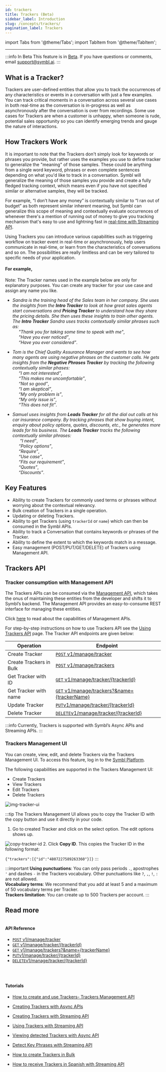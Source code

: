 ```yaml
---
id: trackers
title: Trackers (Beta)
sidebar_label: Introduction
slug: /concepts/trackers/
pagination_label: Trackers
---
```


import Tabs from '@theme/Tabs';
import TabItem from '@theme/TabItem';

---

:::info In Beta
This feature is in [Beta](/docs/product-releases). If you have questions or comments, email [support@symbl.ai](mailto:support@symbl.ai).
:::

## What is a Tracker?

Trackers are user-defined entities that allow you to track the occurrences of any characteristics or events in a conversation with just a few examples. You can track critical moments in a conversation across several use cases in both real-time as the conversation is in-progress as well as asynchronously after the conversation is over from recordings. Some use cases for Trackers are when a customer is unhappy, when someone is rude, potential sales opportunity so you can identify emerging trends and gauge the nature of interactions. 

## How Trackers Work

It is important to note that the Trackers don't simply look for keywords or phrases you provide, but rather uses the examples you use to define tracker to generalize the "meaning" of those samples. These could be anything from a single word keyword, phrases or even complete sentences depending on what you'd like to track in a conversation. Symbl will generalize the meaning of those samples you provide and create a fully fledged tracking context, which means even if you have not specified similar or alternative samples, they will be tracked. 

For example, “I don’t have any money” is contextually similar to “I ran out of budget” as both represent similar inherent meaning, but Symbl can generalize this scope of meaning and contextually evaluate occurrences of whenever there's a mention of running out of money to give you tracking mechanism that's easy to use and lightning fast in [real-time with Streaming API](/streaming-api/api-reference#using-trackers).

Using Trackers you can introduce various capabilities such as triggering workflow on tracker event in real-time or asynchronously, help users communicate in real-time, or learn from the characteristics of conversations and so on. The possibilities are really limitless and can be very tailored to specific needs of your application.

#### For example,

Note: The Tracker names used in the example below are only for explanatory purposes. You can create any tracker for your use case and assign any name you like.

- *Sandra is the training head of the Sales team in her company. She uses the insights from the **Intro Tracker** to look at how great sales agents start conversations and **Pricing Tracker** to understand how they share the pricing details. She then uses these insights to train other agents.* 
*The **Intro Tracker** Sandra uses tracks contextually similar phrases such as:*<br/>
&nbsp; &nbsp; &nbsp;*"Thank you for taking some time to speak with me"*,<br/>
&nbsp; &nbsp; &nbsp;*"Have you ever noticed”*,<br/>
&nbsp; &nbsp; &nbsp;*“Have you ever considered”*.<br/>


- *Tom is the Chief Quality Assurance Manager and wants to see how many agents are using negative phrases on the customer calls. He gets insights from the **Negative Phrases Tracker** by tracking the following contextually similar phases:*<br/>
&nbsp; &nbsp; &nbsp;*“I am not interested”*,<br/>
&nbsp; &nbsp; &nbsp;*“This makes me uncomfortable”*,<br/>
&nbsp; &nbsp; &nbsp;*“Not so good”*,<br/>
&nbsp; &nbsp; &nbsp;*“I am skeptical”*,<br/>
&nbsp; &nbsp; &nbsp;*“My only problem is”*,<br/>
&nbsp; &nbsp; &nbsp;*“My only issue is”*,<br/>
&nbsp; &nbsp; &nbsp;*“This does not fit”*.<br/>


- *Samuel uses insights from **Leads Tracker** for all the dial out calls at his car insurance company. By tracking phrases that show buying intent, enquiry about policy options, quotes, discounts, etc., he generates more leads for his business. The **Leads Tracker** tracks the following contextually similar phrases:*<br/>
&nbsp; &nbsp; &nbsp; *“I need”*,<br/>
&nbsp; &nbsp; &nbsp;*“Policy options”*,<br/>
&nbsp; &nbsp; &nbsp;*“Require”*,<br/>
&nbsp; &nbsp; &nbsp;*“Use case”*,<br/>
&nbsp; &nbsp; &nbsp;*“Fits our requirement”*,<br/>
&nbsp; &nbsp; &nbsp;*“Quotes”*,<br/>
&nbsp; &nbsp; &nbsp;*“Discounts”*.

## Key Features

- Ability to create Trackers for commonly used terms or phrases without worrying about the contextual relevancy.
- Bulk creation of Trackers in a single operation.
- Updating or deleting Trackers.
- Ability to get Trackers (using `trackerId` or `name`) which can then be consumed in the Symbl APIs.
- Ability to track a Conversation that contains keywords or phrases of the Tracker. 
- Ability to define the extent to which the keywords match in a message. 
- Easy management (POST/PUT/GET/DELETE) of Trackers using Management API.

## Trackers API 

### Tracker consumption with Management API 

The Trackers APIs can be consumed via the [Management API](/docs/management-api/introduction), which takes the onus of maintaining these entities from the developer and shifts it to Symbl’s backend. The Management API provides an easy-to-consume REST interface for managing these entities. 

Click [here](/docs/management-api/introduction) to read about the capabilities of Management APIs. 

For step-by-step instructions on how to use Trackers API see the [Using Trackers API](/docs/management-api/trackers/overview) page. The Tracker API endpoints are given below:

Operation  | Endpoint
---------- | -------
Create Tracker | [`POST` v1/manage/tracker](/management-api/trackers/create-tracker)
Create Trackers in Bulk | [`POST` v1/manage/trackers](/management-api/trackers/create-tracker#bulk-create-trackers-api)
Get Tracker with ID| [`GET` v1/manage/tracker/{trackerId}](/management-api/trackers/get-tracker#get-tracker-by-id)
Get Tracker with name | [`GET` v1/manage/trackers?&name={trackerName}](/management-api/trackers/get-tracker#get-tracker)
Update Tracker| [`PUT`v1/manage/tracker/{trackerId}](/management-api/trackers/update-tracker)
Delete Tracker| [`DELETE`v1/manage/tracker/{trackerId}](/management-api/trackers/delete-tracker)

:::info
Currently, Trackers is supported with Symbl’s Async APIs and Streaming APIs.
:::

### Trackers Management UI 

You can create, view, edit, and delete Trackers via the Trackers Management UI. To access this feature, log in to the [Symbl Platform](https://platform.symbl.ai/#/login). 

The following capabilities are supported in the Trackers Management UI:

- Create Trackers
- View Trackers
- Edit Trackers
- Delete Trackers

![img-tracker-ui](/img/tracker-ui-1.png)

:::tip
The Trackers Management UI allows you to copy the Tracker ID with the copy button and use it directly in your code. 

1. Go to created Tracker and click on the select option. The edit options shows up. 

![copy-tracker-id](/img/copy-tracker-id.png)
2. Click **Copy ID**. This copies the Tracker ID in the following format:

`{"trackers":[{"id":"4807227589263360"}]}`
:::

:::important
**Using punctuations**: You can only pass periods `.`, apostrophes `'` and dashes `-` in the Trackers vocabulary. Other punctuations like `?`, `,`, `!`, `:` are not allowed.<br/>
**Vocabulary terms**: We recommend that you add at least 5 and a maximum of 50 vocabulary terms per Tracker.<br/>
**Trackers limitation**: You can create up to 500 Trackers per account. 
:::

Read more
---

<div class="row">
  <div class="column">
    <div class="card21"><h4>API Reference</h4>

* [`POST` v1/manage/tracker](/management-api/trackers/create-tracker)
* [`GET` v1/manage/tracker/{trackerId}](/management-api/trackers/get-tracker#get-tracker-by-id)
* [`GET` v1/manage/trackers?&name={trackerName}](/management-api/trackers/get-tracker#get-tracker)
* [`PUT`v1/manage/tracker/{trackerId}](/management-api/trackers/update-tracker)
* [`DELETE`v1/manage/tracker/{trackerId}](/management-api/trackers/delete-tracker)

<br/></div>
  </div>
   <div class="column">
    <div class="card21"><h4>Tutorials</h4>

 
* [How to create and use Trackers- Trackers Management API](/docs/tutorials/trackers/consuming-trackers-management-api/)
* [Creating Trackers with Async APIs](/docs/tutorials/trackers/create-trackers-async-api/)
* [Creating Trackers with Streaming API](/docs/tutorials/trackers/create-trackers-streaming-api/)
* [Using Trackers with Streaming API](/docs/tutorials/trackers/consuming-trackers-streaming-api/)
* [Viewing detected Trackers with Async API](/docs/async-api/code-snippets/track-phrases-in-a-conversation/#view-detected-trackers)
* [Detect Key Phrases with Streaming API](/docs/streamingapi/code-snippets/detect-key-phrases/#ontrackerresponse-json-response-example)
* [How to create Trackers in Bulk](/docs/management-api/trackers/create-tracker#create-trackers-in-bulk)
* [How to receive Trackers in Spanish with Streaming API](/docs/streamingapi/code-snippets/receive-trackers-in-spanish)
 

  </div>
  </div>
  
<br/>
<br/>
<br/>
 
</div>
<br/>